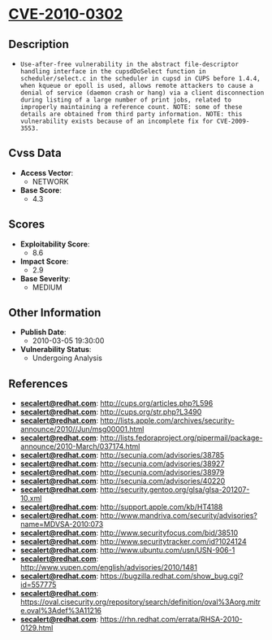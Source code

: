 
# [CVE-2010-0302](http://cups.org/articles.php?L596)

## Description

- `Use-after-free vulnerability in the abstract file-descriptor handling interface in the cupsdDoSelect function in scheduler/select.c in the scheduler in cupsd in CUPS before 1.4.4, when kqueue or epoll is used, allows remote attackers to cause a denial of service (daemon crash or hang) via a client disconnection during listing of a large number of print jobs, related to improperly maintaining a reference count. NOTE: some of these details are obtained from third party information. NOTE: this vulnerability exists because of an incomplete fix for CVE-2009-3553.`

## Cvss Data

- **Access Vector**:
  - NETWORK
- **Base Score**:
  - 4.3

## Scores

- **Exploitability Score**:
  - 8.6
- **Impact Score**:
  - 2.9
- **Base Severity**:
  - MEDIUM

## Other Information

- **Publish Date**:
  - 2010-03-05 19:30:00
- **Vulnerability Status**:
  - Undergoing Analysis

## References

- **secalert@redhat.com**: http://cups.org/articles.php?L596
- **secalert@redhat.com**: http://cups.org/str.php?L3490
- **secalert@redhat.com**: http://lists.apple.com/archives/security-announce/2010//Jun/msg00001.html
- **secalert@redhat.com**: http://lists.fedoraproject.org/pipermail/package-announce/2010-March/037174.html
- **secalert@redhat.com**: http://secunia.com/advisories/38785
- **secalert@redhat.com**: http://secunia.com/advisories/38927
- **secalert@redhat.com**: http://secunia.com/advisories/38979
- **secalert@redhat.com**: http://secunia.com/advisories/40220
- **secalert@redhat.com**: http://security.gentoo.org/glsa/glsa-201207-10.xml
- **secalert@redhat.com**: http://support.apple.com/kb/HT4188
- **secalert@redhat.com**: http://www.mandriva.com/security/advisories?name=MDVSA-2010:073
- **secalert@redhat.com**: http://www.securityfocus.com/bid/38510
- **secalert@redhat.com**: http://www.securitytracker.com/id?1024124
- **secalert@redhat.com**: http://www.ubuntu.com/usn/USN-906-1
- **secalert@redhat.com**: http://www.vupen.com/english/advisories/2010/1481
- **secalert@redhat.com**: https://bugzilla.redhat.com/show_bug.cgi?id=557775
- **secalert@redhat.com**: https://oval.cisecurity.org/repository/search/definition/oval%3Aorg.mitre.oval%3Adef%3A11216
- **secalert@redhat.com**: https://rhn.redhat.com/errata/RHSA-2010-0129.html
